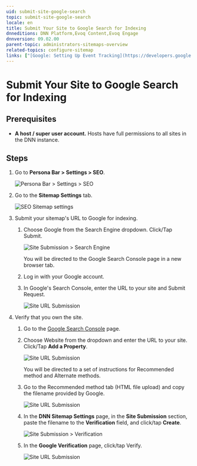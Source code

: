 ```yaml
---
uid: submit-site-google-search
topic: submit-site-google-search
locale: en
title: Submit Your Site to Google Search for Indexing
dnneditions: DNN Platform,Evoq Content,Evoq Engage
dnnversion: 09.02.00
parent-topic: administrators-sitemaps-overview
related-topics: configure-sitemap
links: ["[Google: Setting Up Event Tracking](https://developers.google.com/analytics/devguides/collection/gajs/eventTrackerGuide)"]
---
```


# Submit Your Site to Google Search for Indexing

## Prerequisites

*   **A host / super user account.** Hosts have full permissions to all sites in the DNN instance.

## Steps

1.  Go to **Persona Bar \> Settings \> SEO**.

    ![Persona Bar > Settings > SEO](/images/scr-pbar-host-Settings-E91.png)

2.  Go to the **Sitemap Settings** tab.



    ![SEO Sitemap settings](/images/scr-SEO-SiteMapSettings-TitleGeneral-E90.png)



3.  Submit your sitemap's URL to Google for indexing.
    1.  Choose Google from the Search Engine dropdown. Click/Tap Submit.



        ![Site Submission > Search Engine](/images/scr-SEO-SiteMapSettings-Submission-SearchEngine-E90.png)



        You will be directed to the Google Search Console page in a new browser tab.

    2.  Log in with your Google account.
    3.  In Google's Search Console, enter the URL to your site and Submit Request.



        ![Site URL Submission](/images/scr-GoogleSearchConsoleSubmitURL-small.png)



4.  Verify that you own the site.
    1.  Go to the [Google Search Console](https://search.google.com/search-console) page.
    2.  Choose Website from the dropdown and enter the URL to your site. Click/Tap **Add a Property**.



        ![Site URL Submission](/images/scr-GoogleSearchConsoleSubmitURL-big.png)



        You will be directed to a set of instructions for Recommended method and Alternate methods.

    3.  Go to the Recommended method tab (HTML file upload) and copy the filename provided by Google.



        ![Site URL Submission](/images/scr-GoogleSearchConsole-VerificationFile.png)



    4.  In the **DNN Sitemap Settings** page, in the **Site Submission** section, paste the filename to the **Verification** field, and click/tap **Create**.



        ![Site Submission > Verification](/images/scr-SEO-SiteMapSettings-Submission-Verification-E90.png)



    5.  In the **Google Verification** page, click/tap Verify.



        ![Site URL Submission](/images/scr-GoogleSearchConsole-Verify.png)
